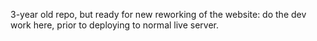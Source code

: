 3-year old repo, but ready for new reworking of the website: do the dev work here, prior to deploying to normal live server.
